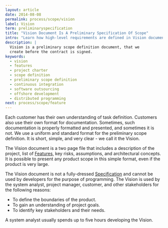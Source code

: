 ```yaml
---
layout: article
date: 2014-08-08
permalink: process/scope/vision
label: Vision
term: preliminaryspecification
title: "Vision Document Is A Preliminary Specification Of Scope"
intro: "Learn how high-level requirements are defined in Vision document"
description: |
  Vision is a preliminary scope definition document, that we
  create before the contract is signed.
keywords:
  - vision
  - features
  - project charter
  - scope definition
  - preliminary scope definition
  - continuous integration
  - software outsourcing
  - offshore development
  - distributed programming
next: process/scope/feature
---
```


Each customer has their own understanding of task definition. Customers also use their own format 
for documentation. Sometimes, such documentation is properly formatted and presented, and sometimes 
it is not. We use a uniform and standard format for the preliminary scope definition. It is short, 
simple, and very clear - we call it the Vision.

The Vision document is a two page file that includes a description of the project, list of 
[Features](/process/scope/feature), key risks, assumptions, and architectural concepts. It is 
possible to present any product scope in this simple format, even if the product is very large.

The Vision document is not a fully-dressed [Specification](/process/scope/specification) and cannot 
be used by developers for the purpose of programming. The Vision is used by the system analyst, 
project manager, customer, and other stakeholders for the following reasons:

<anchor name="list">
    <ul>
        <li>To define the boundaries of the product.</li>
        <li>To gain an understanding of project goals.</li>
        <li>To identify key stakeholders and their needs.</li>
    </ul>
    </anchor>

A system analyst usually spends up to five hours developing the Vision.
